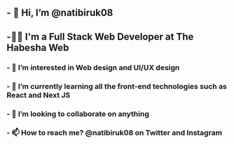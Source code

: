 ## - 👋 Hi, I’m @natibiruk08
## -👨‍💻 I'm a Full Stack Web Developer at The Habesha Web
### - 👀 I’m interested in Web design and UI/UX design
### - 🌱 I’m currently learning all the front-end technologies such as React and Next JS
### - 💞️ I’m looking to collaborate on anything
### - 📫 How to reach me? @natibiruk08 on Twitter and Instagram
<!---
natibiruk08/natibiruk08 is a ✨ special ✨ repository because its `README.md` (this file) appears on your GitHub profile.
You can click the Preview link to take a look at your changes.
--->

